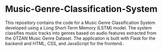 # Music-Genre-Classification-System
This repository contains the code for a Music Genre Classification System developed using a Long Short-Term Memory (LSTM) model. The system classifies music tracks into genres based on audio features extracted from the GTZAN Music Genre Dataset. The application is built with Flask for the backend and HTML, CSS, and JavaScript for the frontend..
